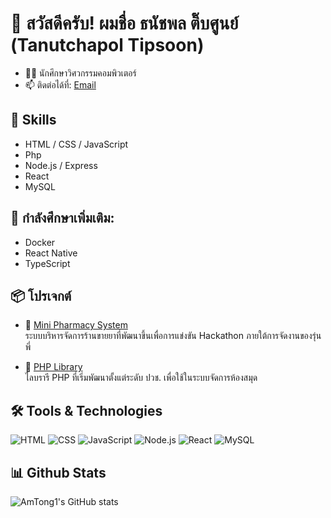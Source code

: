 # 👋 สวัสดีครับ! ผมชื่อ ธนัชพล ติ๊บศูนย์ (Tanutchapol Tipsoon)

- 👨‍💻 นักศึกษาวิศวกรรมคอมพิวเตอร์
- 📫 ติดต่อได้ที่: [Email](mailto:tongtanutchapol@gmail.com)

## 🚀 Skills
- HTML / CSS / JavaScript
- Php
- Node.js / Express
- React
- MySQL 

## 🧠 กำลังศึกษาเพิ่มเติม:
- Docker
- React Native
- TypeScript
  
## 📦 โปรเจกต์

- 🏥 [Mini Pharmacy System](https://github.com/AmTong1/MiniPharmacy)  
  ระบบบริหารจัดการร้านขายยาที่พัฒนาขึ้นเพื่อการแข่งขัน Hackathon ภายใต้การจัดงานของรุ่นพี่
  
- 📖 [PHP Library](https://github.com/AmTong1/library-php/tree/main/ppp)  
  ไลบรารี PHP ที่เริ่มพัฒนาตั้งแต่ระดับ ปวช. เพื่อใช้ในระบบจัดการห้องสมุด
  
## 🛠️ Tools & Technologies
![HTML](https://img.shields.io/badge/-HTML5-orange?style=flat&logo=html5)
![CSS](https://img.shields.io/badge/-CSS3-blue?style=flat&logo=css3)
![JavaScript](https://img.shields.io/badge/-JavaScript-yellow?style=flat&logo=javascript)
![Node.js](https://img.shields.io/badge/-Node.js-green?style=flat&logo=node.js)
![React](https://img.shields.io/badge/-React-blue?style=flat&logo=react)
![MySQL](https://img.shields.io/badge/-MySQL-lightblue?style=flat&logo=mysql)

## 📊 Github Stats
![AmTong1's GitHub stats](https://github-readme-stats.vercel.app/api?username=AmTong1&show_icons=true&theme=tokyonight)
